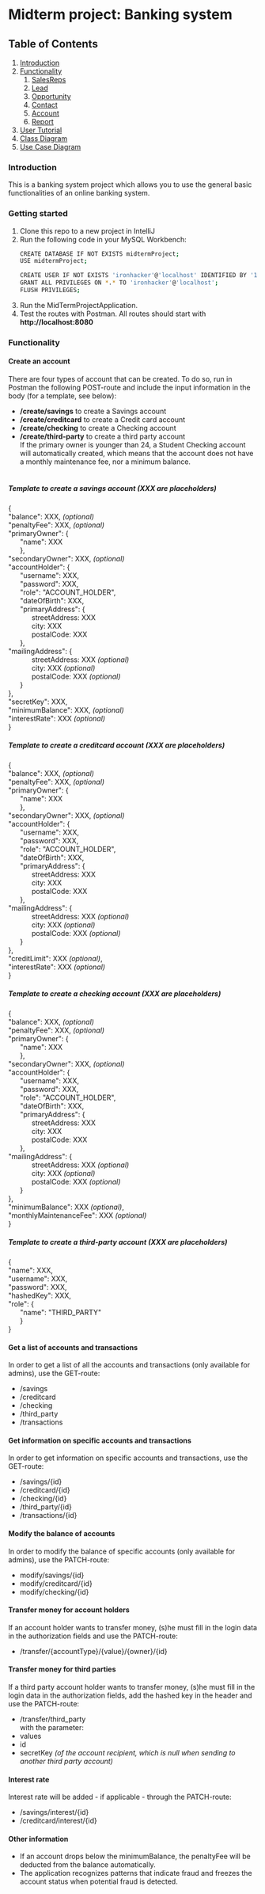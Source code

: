 # Midterm project: Banking system

## Table of Contents

1. [Introduction](#Introduction)
2. [Functionality](#Functionality)
    1. [SalesReps](#1-salesreps)
    2. [Lead](#2-lead)
    3. [Opportunity](#3-opportunity)
    4. [Contact](#4-contact)
    5. [Account](#5-account)
    6. [Report](#6-report)
3. [User Tutorial](#User-Tutorial)
4. [Class Diagram](#Class-Diagram)
5. [Use Case Diagram](#Use-Case-Diagram)
### Introduction
This is a banking system project which allows you to use the general basic functionalities of an online banking system.

### Getting started
1. Clone this repo to a new project in IntelliJ
2. Run the following code in your MySQL Workbench:
   ```sh
   CREATE DATABASE IF NOT EXISTS midtermProject;
   USE midtermProject;

   CREATE USER IF NOT EXISTS 'ironhacker'@'localhost' IDENTIFIED BY '1r0nh4ck3r';
   GRANT ALL PRIVILEGES ON *.* TO 'ironhacker'@'localhost';
   FLUSH PRIVILEGES;
   ```
3. Run the MidTermProjectApplication.
4. Test the routes with Postman. All routes should start with **http://localhost:8080**

### Functionality
#### Create an account
There are four types of account that can be created.
To do so, run in Postman the following POST-route and include the input information in the body (for a template, see below):<br>
- **/create/savings** to create a Savings account
- **/create/creditcard** to create a Credit card account
- **/create/checking** to create a Checking account
- **/create/third-party** to create a third party account<br>
If the primary owner is younger than 24, a Student Checking account will automatically created, which means that 
the account does not have a monthly maintenance fee, nor a minimum balance.
<br><br>

##### Template to create a savings account (XXX are placeholders)
{ <br>
"balance": XXX, *(optional)*<br>
"penaltyFee":  XXX, *(optional)*<br>
"primaryOwner": { <br>
&nbsp;&nbsp;&nbsp;&nbsp;&nbsp;&nbsp;"name": XXX <br>
&nbsp;&nbsp;&nbsp;&nbsp;&nbsp;&nbsp;}, <br>
"secondaryOwner": XXX, *(optional)*<br>
"accountHolder": { <br>
&nbsp;&nbsp;&nbsp;&nbsp;&nbsp;&nbsp;"username": XXX,<br>
&nbsp;&nbsp;&nbsp;&nbsp;&nbsp;&nbsp;"password": XXX,<br>
&nbsp;&nbsp;&nbsp;&nbsp;&nbsp;&nbsp;"role": "ACCOUNT_HOLDER",<br>
&nbsp;&nbsp;&nbsp;&nbsp;&nbsp;&nbsp;"dateOfBirth": XXX,<br>
&nbsp;&nbsp;&nbsp;&nbsp;&nbsp;&nbsp;"primaryAddress": { <br>
&nbsp;&nbsp;&nbsp;&nbsp;&nbsp;&nbsp;&nbsp;&nbsp;&nbsp;&nbsp;&nbsp;&nbsp;streetAddress: XXX <br>
&nbsp;&nbsp;&nbsp;&nbsp;&nbsp;&nbsp;&nbsp;&nbsp;&nbsp;&nbsp;&nbsp;&nbsp;city: XXX <br>
&nbsp;&nbsp;&nbsp;&nbsp;&nbsp;&nbsp;&nbsp;&nbsp;&nbsp;&nbsp;&nbsp;&nbsp;postalCode: XXX <br>
&nbsp;&nbsp;&nbsp;&nbsp;&nbsp;&nbsp;},<br>
"mailingAddress": {<br>
&nbsp;&nbsp;&nbsp;&nbsp;&nbsp;&nbsp;&nbsp;&nbsp;&nbsp;&nbsp;&nbsp;&nbsp;streetAddress: XXX *(optional)*<br>
&nbsp;&nbsp;&nbsp;&nbsp;&nbsp;&nbsp;&nbsp;&nbsp;&nbsp;&nbsp;&nbsp;&nbsp;city: XXX *(optional)*<br>
&nbsp;&nbsp;&nbsp;&nbsp;&nbsp;&nbsp;&nbsp;&nbsp;&nbsp;&nbsp;&nbsp;&nbsp;postalCode: XXX *(optional)*<br>
&nbsp;&nbsp;&nbsp;&nbsp;&nbsp;&nbsp;} <br>
},<br>
"secretKey": XXX,<br>
"minimumBalance": XXX, *(optional)*<br>
"interestRate": XXX *(optional)*<br>
} <br>

##### Template to create a creditcard account (XXX are placeholders)
{ <br>
"balance": XXX, *(optional)*<br>
"penaltyFee":  XXX, *(optional)*<br>
"primaryOwner": { <br>
&nbsp;&nbsp;&nbsp;&nbsp;&nbsp;&nbsp;"name": XXX <br>
&nbsp;&nbsp;&nbsp;&nbsp;&nbsp;&nbsp;}, <br>
"secondaryOwner": XXX, *(optional)*<br>
"accountHolder": { <br>
&nbsp;&nbsp;&nbsp;&nbsp;&nbsp;&nbsp;"username": XXX,<br>
&nbsp;&nbsp;&nbsp;&nbsp;&nbsp;&nbsp;"password": XXX,<br>
&nbsp;&nbsp;&nbsp;&nbsp;&nbsp;&nbsp;"role": "ACCOUNT_HOLDER",<br>
&nbsp;&nbsp;&nbsp;&nbsp;&nbsp;&nbsp;"dateOfBirth": XXX,<br>
&nbsp;&nbsp;&nbsp;&nbsp;&nbsp;&nbsp;"primaryAddress": { <br>
&nbsp;&nbsp;&nbsp;&nbsp;&nbsp;&nbsp;&nbsp;&nbsp;&nbsp;&nbsp;&nbsp;&nbsp;streetAddress: XXX <br>
&nbsp;&nbsp;&nbsp;&nbsp;&nbsp;&nbsp;&nbsp;&nbsp;&nbsp;&nbsp;&nbsp;&nbsp;city: XXX <br>
&nbsp;&nbsp;&nbsp;&nbsp;&nbsp;&nbsp;&nbsp;&nbsp;&nbsp;&nbsp;&nbsp;&nbsp;postalCode: XXX <br>
&nbsp;&nbsp;&nbsp;&nbsp;&nbsp;&nbsp;},<br>
"mailingAddress": {<br>
&nbsp;&nbsp;&nbsp;&nbsp;&nbsp;&nbsp;&nbsp;&nbsp;&nbsp;&nbsp;&nbsp;&nbsp;streetAddress: XXX *(optional)*<br>
&nbsp;&nbsp;&nbsp;&nbsp;&nbsp;&nbsp;&nbsp;&nbsp;&nbsp;&nbsp;&nbsp;&nbsp;city: XXX *(optional)*<br>
&nbsp;&nbsp;&nbsp;&nbsp;&nbsp;&nbsp;&nbsp;&nbsp;&nbsp;&nbsp;&nbsp;&nbsp;postalCode: XXX *(optional)*<br>
&nbsp;&nbsp;&nbsp;&nbsp;&nbsp;&nbsp;} <br>
},<br>
"creditLimit": XXX *(optional)*, <br>
"interestRate": XXX *(optional)*<br>
}

##### Template to create a checking account (XXX are placeholders)
{ <br>
"balance": XXX, *(optional)*<br>
"penaltyFee":  XXX, *(optional)*<br>
"primaryOwner": { <br>
&nbsp;&nbsp;&nbsp;&nbsp;&nbsp;&nbsp;"name": XXX <br>
&nbsp;&nbsp;&nbsp;&nbsp;&nbsp;&nbsp;}, <br>
"secondaryOwner": XXX, *(optional)*<br>
"accountHolder": { <br>
&nbsp;&nbsp;&nbsp;&nbsp;&nbsp;&nbsp;"username": XXX,<br>
&nbsp;&nbsp;&nbsp;&nbsp;&nbsp;&nbsp;"password": XXX,<br>
&nbsp;&nbsp;&nbsp;&nbsp;&nbsp;&nbsp;"role": "ACCOUNT_HOLDER",<br>
&nbsp;&nbsp;&nbsp;&nbsp;&nbsp;&nbsp;"dateOfBirth": XXX,<br>
&nbsp;&nbsp;&nbsp;&nbsp;&nbsp;&nbsp;"primaryAddress": { <br>
&nbsp;&nbsp;&nbsp;&nbsp;&nbsp;&nbsp;&nbsp;&nbsp;&nbsp;&nbsp;&nbsp;&nbsp;streetAddress: XXX <br>
&nbsp;&nbsp;&nbsp;&nbsp;&nbsp;&nbsp;&nbsp;&nbsp;&nbsp;&nbsp;&nbsp;&nbsp;city: XXX <br>
&nbsp;&nbsp;&nbsp;&nbsp;&nbsp;&nbsp;&nbsp;&nbsp;&nbsp;&nbsp;&nbsp;&nbsp;postalCode: XXX <br>
&nbsp;&nbsp;&nbsp;&nbsp;&nbsp;&nbsp;},<br>
"mailingAddress": {<br>
&nbsp;&nbsp;&nbsp;&nbsp;&nbsp;&nbsp;&nbsp;&nbsp;&nbsp;&nbsp;&nbsp;&nbsp;streetAddress: XXX *(optional)*<br>
&nbsp;&nbsp;&nbsp;&nbsp;&nbsp;&nbsp;&nbsp;&nbsp;&nbsp;&nbsp;&nbsp;&nbsp;city: XXX *(optional)*<br>
&nbsp;&nbsp;&nbsp;&nbsp;&nbsp;&nbsp;&nbsp;&nbsp;&nbsp;&nbsp;&nbsp;&nbsp;postalCode: XXX *(optional)*<br>
&nbsp;&nbsp;&nbsp;&nbsp;&nbsp;&nbsp;} <br>
},<br>
"minimumBalance": XXX *(optional)*, <br>
"monthlyMaintenanceFee": XXX *(optional)* <br>
}

##### Template to create a third-party account (XXX are placeholders)
{ <br>
"name": XXX,<br>
"username": XXX,<br>
"password": XXX,<br>
"hashedKey": XXX,<br>
"role": {<br>
&nbsp;&nbsp;&nbsp;&nbsp;&nbsp;&nbsp;"name": "THIRD_PARTY"<br>
&nbsp;&nbsp;&nbsp;&nbsp;&nbsp;&nbsp;}<br>
}

#### Get a list of accounts and transactions
In order to get a list of all the accounts and transactions (only available for admins),
use the GET-route:<br>
- /savings
- /creditcard
- /checking
- /third_party
- /transactions

#### Get information on specific accounts and transactions
In order to get information on specific accounts and transactions,
use the GET-route:<br>
- /savings/{id}
- /creditcard/{id}
- /checking/{id}
- /third_party/{id}
- /transactions/{id}
#### Modify the balance of accounts
In order to modify the balance of specific accounts (only available for admins),
use the PATCH-route:<br>
- modify/savings/{id}
- modify/creditcard/{id}
- modify/checking/{id}
#### Transfer money for account holders
If an account holder wants to transfer money, (s)he must fill in the login data in the authorization fields
and use the PATCH-route:<br>
- /transfer/{accountType}/{value}/{owner}/{id}
#### Transfer money for third parties
If a third party account holder wants to transfer money, (s)he must fill in the login data in the authorization fields,
add the hashed key in the header and use the PATCH-route:<br>
- /transfer/third_party <br>
with the parameter:<br>
- values
- id
- secretKey *(of the account recipient, which is null when sending to another third party account)*
#### Interest rate
Interest rate will be added - if applicable - through the PATCH-route:<br>
- /savings/interest/{id}
- /creditcard/interest/{id}<br>
#### Other information
- If an account drops below the minimumBalance, the penaltyFee will be deducted from the balance automatically.
- The application recognizes patterns that indicate fraud and freezes the account status when potential fraud is detected.





